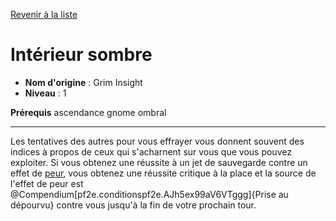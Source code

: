 [Revenir à la liste](list.md)

# Intérieur sombre

 * **Nom d'origine** : Grim Insight
 * **Niveau** : 1


<p><span id="ctl00_MainContent_DetailedOutput"><strong>Prérequis</strong> ascendance gnome ombral<br></span></p>
<hr>
<p>Les tentatives des autres pour vous effrayer vous donnent souvent des indices à propos de ceux qui s'acharnent sur vous que vous pouvez exploiter. Si vous obtenez une réussite à un jet de sauvegarde contre un effet de <a href="https://2e.aonprd.com/Traits.aspx?ID=68">peur</a>, vous obtenez une réussite critique à la place et la source de l'effet de peur est @Compendium[pf2e.conditionspf2e.AJh5ex99aV6VTggg]{Prise au dépourvu} contre vous jusqu'à la fin de votre prochain tour.&nbsp;</p>
